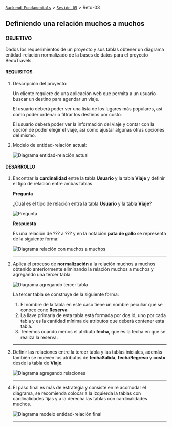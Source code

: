 [`Backend Fundamentals`](../../Readme.md) > [`Sesión 05`](../Readme.md) > Reto-03
## Definiendo una relación muchos a muchos

### OBJETIVO
Dados los requerimientos de un proyecto y sus tablas obtener un diagrama entidad-relación normalizado de la bases de datos para el proyecto BeduTravels.

#### REQUISITOS
1. Descripción del proyecto:

   Un cliente requiere de una aplicación web que permita a un usuario buscar un destino para agendar un viaje.

   El usuario deberá poder ver una lista de los lugares más populares, así como poder ordenar o filtrar los destinos por costo.

   El usuario deberá poder ver la información del viaje y contar con la opción de poder elegir el viaje, así como ajustar algunas otras opciones del mismo.

1. Modelo de entidad-relación actual:

   ![Diagrama entidad-relación actual](assets/modelo-entidad-relacion-inicial.jpg)


#### DESARROLLO
1. Encontrar la __cardinalidad__ entre la tabla __Usuario__ y la tabla __Viaje__ y definir el tipo de relación entre ambas tablas.

   __Pregunta__

   ¿Cuál es el tipo de relación entra la tabla __Usuario__ y la tabla __Viaje__?

   ![Pregunta](assets/relaciones-muchos-muchos-01.jpg)

   __Respuesta__

   Es una relación de ??? a ??? y en la notación __pata de gallo__ se representa de la siguiente forma:

   ![Diagrama relación con muchos a muchos](assets/relaciones-muchos-muchos-02.jpg)
   ***

1. Aplica el proceso de  __normalización__ a la relación muchos a muchos obtenido anteriormente eliminando la relación muchos a muchos y agregando una tercer tabla:

   ![Diagrama agregando tercer tabla](assets/relaciones-muchos-muchos-03.jpg)

   La tercer tabla se construye de la siguiente forma:
   1. El nombre de la tabla en este caso tiene un nombre peculiar que se conoce cono __Reserva__
   1. La llave primaria de esta tabla está formada por dos id, uno por cada tabla y es la cantidad mínima de atributos que deberá contener esta tabla.
   1. Tenemos cuando menos el atributo __fecha__, que es la fecha en que se realiza la reserva.
   ***

1. Definir las relaciones entre la tercer tabla y las tablas iniciales, además también se mueven los atributos de __fechaSalida__, __fechaRegreso__ y __costo__ desde la tabla de __Viaje__.

   ![Diagrama agregando relaciones](assets/relaciones-muchos-muchos-04.jpg)
   ***

1. El paso final es más de estrategia y consiste en re acomodar el diagrama, se recomienda colocar a la izquierda la tablas con cardinalidades fijas y a la derecha las tablas con cardinalidades muchos.

   ![Diagrama modelo entidad-relación final](modelo-entidad-relacion.jpg)
   ***
